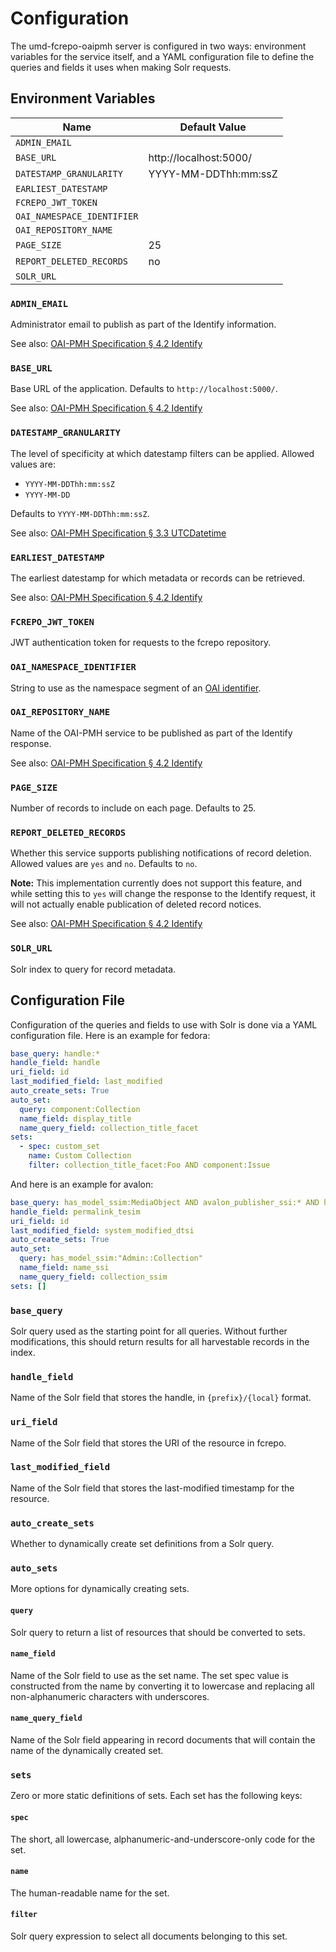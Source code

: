 # Configuration

The umd-fcrepo-oaipmh server is configured in two ways: environment
variables for the service itself, and a YAML configuration file to define
the queries and fields it uses when making Solr requests.

## Environment Variables

| Name                       | Default Value          |
|----------------------------|------------------------|
| `ADMIN_EMAIL`              |                        |
| `BASE_URL`                 | http://localhost:5000/ |
| `DATESTAMP_GRANULARITY`    | YYYY-MM-DDThh:mm:ssZ   |
| `EARLIEST_DATESTAMP`       |                        |
| `FCREPO_JWT_TOKEN`         |                        |
| `OAI_NAMESPACE_IDENTIFIER` |                        |
| `OAI_REPOSITORY_NAME`      |                        |
| `PAGE_SIZE`                | 25                     |
| `REPORT_DELETED_RECORDS`   | no                     |
| `SOLR_URL`                 |                        |

### `ADMIN_EMAIL`

Administrator email to publish as part of the Identify information.

See also: [OAI-PMH Specification § 4.2 Identify]

### `BASE_URL`

Base URL of the application. Defaults to `http://localhost:5000/`.

See also: [OAI-PMH Specification § 4.2 Identify]

### `DATESTAMP_GRANULARITY`

The level of specificity at which datestamp filters can be applied.
Allowed values are:

* `YYYY-MM-DDThh:mm:ssZ`
* `YYYY-MM-DD`

Defaults to `YYYY-MM-DDThh:mm:ssZ`.

See also: [OAI-PMH Specification § 3.3 UTCDatetime]

### `EARLIEST_DATESTAMP`

The earliest datestamp for which metadata or records can be retrieved.

See also: [OAI-PMH Specification § 4.2 Identify]

### `FCREPO_JWT_TOKEN`

JWT authentication token for requests to the fcrepo repository.

### `OAI_NAMESPACE_IDENTIFIER`

String to use as the namespace segment of an [OAI identifier].

### `OAI_REPOSITORY_NAME`

Name of the OAI-PMH service to be published as part of the Identify response.

See also: [OAI-PMH Specification § 4.2 Identify]

### `PAGE_SIZE`

Number of records to include on each page. Defaults to 25.

### `REPORT_DELETED_RECORDS`

Whether this service supports publishing notifications of record deletion.
Allowed values are `yes` and `no`. Defaults to `no`.

**Note:** This implementation currently does not support this feature, and
while setting this to `yes` will change the response to the Identify
request, it will not actually enable publication of deleted record notices.

See also: [OAI-PMH Specification § 4.2 Identify]

### `SOLR_URL`

Solr index to query for record metadata.

## Configuration File

Configuration of the queries and fields to use with Solr is done via a
YAML configuration file. Here is an example for fedora:

```yaml
base_query: handle:*
handle_field: handle
uri_field: id
last_modified_field: last_modified
auto_create_sets: True
auto_set:
  query: component:Collection
  name_field: display_title
  name_query_field: collection_title_facet
sets:
  - spec: custom_set
    name: Custom Collection
    filter: collection_title_facet:Foo AND component:Issue
```

And here is an example for avalon:

```yaml
base_query: has_model_ssim:MediaObject AND avalon_publisher_ssi:* AND hidden_bsi:false
handle_field: permalink_tesim
uri_field: id
last_modified_field: system_modified_dtsi
auto_create_sets: True
auto_set:
  query: has_model_ssim:"Admin::Collection"
  name_field: name_ssi
  name_query_field: collection_ssim
sets: []
```

### `base_query`

Solr query used as the starting point for all queries. Without further
modifications, this should return results for all harvestable records in
the index.

### `handle_field`

Name of the Solr field that stores the handle, in `{prefix}/{local}`
format.

### `uri_field`

Name of the Solr field that stores the URI of the resource in fcrepo.

### `last_modified_field`

Name of the Solr field that stores the last-modified timestamp for the
resource.

### `auto_create_sets`

Whether to dynamically create set definitions from a Solr query.

### `auto_sets`

More options for dynamically creating sets.

#### `query`

Solr query to return a list of resources that should be converted to sets.

#### `name_field`

Name of the Solr field to use as the set name. The set spec value is
constructed from the name by converting it to lowercase and replacing all
non-alphanumeric characters with underscores.

#### `name_query_field`

Name of the Solr field appearing in record documents that will contain the
name of the dynamically created set.

### `sets`

Zero or more static definitions of sets. Each set has the following keys:

#### `spec`

The short, all lowercase, alphanumeric-and-underscore-only code for the set.

#### `name`

The human-readable name for the set.

#### `filter`

Solr query expression to select all documents belonging to this set.

[OAI-PMH Specification § 3.3 UTCDatetime]: http://www.openarchives.org/OAI/openarchivesprotocol.html#Dates
[OAI-PMH Specification § 4.2 Identify]: http://www.openarchives.org/OAI/openarchivesprotocol.html#Identify
[OAI identifier]: http://www.openarchives.org/OAI/2.0/guidelines-oai-identifier.htm
